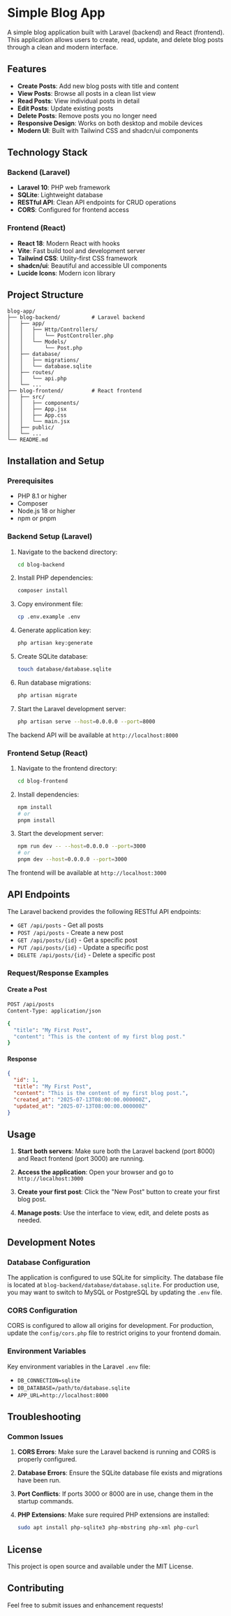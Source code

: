 # Simple Blog App

A simple blog application built with Laravel (backend) and React (frontend). This application allows users to create, read, update, and delete blog posts through a clean and modern interface.

## Features

- **Create Posts**: Add new blog posts with title and content
- **View Posts**: Browse all posts in a clean list view
- **Read Posts**: View individual posts in detail
- **Edit Posts**: Update existing posts
- **Delete Posts**: Remove posts you no longer need
- **Responsive Design**: Works on both desktop and mobile devices
- **Modern UI**: Built with Tailwind CSS and shadcn/ui components

## Technology Stack

### Backend (Laravel)
- **Laravel 10**: PHP web framework
- **SQLite**: Lightweight database
- **RESTful API**: Clean API endpoints for CRUD operations
- **CORS**: Configured for frontend access

### Frontend (React)
- **React 18**: Modern React with hooks
- **Vite**: Fast build tool and development server
- **Tailwind CSS**: Utility-first CSS framework
- **shadcn/ui**: Beautiful and accessible UI components
- **Lucide Icons**: Modern icon library

## Project Structure

```
blog-app/
├── blog-backend/          # Laravel backend
│   ├── app/
│   │   ├── Http/Controllers/
│   │   │   └── PostController.php
│   │   └── Models/
│   │       └── Post.php
│   ├── database/
│   │   ├── migrations/
│   │   └── database.sqlite
│   ├── routes/
│   │   └── api.php
│   └── ...
├── blog-frontend/         # React frontend
│   ├── src/
│   │   ├── components/
│   │   ├── App.jsx
│   │   ├── App.css
│   │   └── main.jsx
│   ├── public/
│   └── ...
└── README.md
```

## Installation and Setup

### Prerequisites
- PHP 8.1 or higher
- Composer
- Node.js 18 or higher
- npm or pnpm

### Backend Setup (Laravel)

1. Navigate to the backend directory:
   ```bash
   cd blog-backend
   ```

2. Install PHP dependencies:
   ```bash
   composer install
   ```

3. Copy environment file:
   ```bash
   cp .env.example .env
   ```

4. Generate application key:
   ```bash
   php artisan key:generate
   ```

5. Create SQLite database:
   ```bash
   touch database/database.sqlite
   ```

6. Run database migrations:
   ```bash
   php artisan migrate
   ```

7. Start the Laravel development server:
   ```bash
   php artisan serve --host=0.0.0.0 --port=8000
   ```

The backend API will be available at `http://localhost:8000`

### Frontend Setup (React)

1. Navigate to the frontend directory:
   ```bash
   cd blog-frontend
   ```

2. Install dependencies:
   ```bash
   npm install
   # or
   pnpm install
   ```

3. Start the development server:
   ```bash
   npm run dev -- --host=0.0.0.0 --port=3000
   # or
   pnpm dev --host=0.0.0.0 --port=3000
   ```

The frontend will be available at `http://localhost:3000`

## API Endpoints

The Laravel backend provides the following RESTful API endpoints:

- `GET /api/posts` - Get all posts
- `POST /api/posts` - Create a new post
- `GET /api/posts/{id}` - Get a specific post
- `PUT /api/posts/{id}` - Update a specific post
- `DELETE /api/posts/{id}` - Delete a specific post

### Request/Response Examples

#### Create a Post
```bash
POST /api/posts
Content-Type: application/json

{
  "title": "My First Post",
  "content": "This is the content of my first blog post."
}
```

#### Response
```json
{
  "id": 1,
  "title": "My First Post",
  "content": "This is the content of my first blog post.",
  "created_at": "2025-07-13T08:00:00.000000Z",
  "updated_at": "2025-07-13T08:00:00.000000Z"
}
```

## Usage

1. **Start both servers**: Make sure both the Laravel backend (port 8000) and React frontend (port 3000) are running.

2. **Access the application**: Open your browser and go to `http://localhost:3000`

3. **Create your first post**: Click the "New Post" button to create your first blog post.

4. **Manage posts**: Use the interface to view, edit, and delete posts as needed.

## Development Notes

### Database Configuration
The application is configured to use SQLite for simplicity. The database file is located at `blog-backend/database/database.sqlite`. For production use, you may want to switch to MySQL or PostgreSQL by updating the `.env` file.

### CORS Configuration
CORS is configured to allow all origins for development. For production, update the `config/cors.php` file to restrict origins to your frontend domain.

### Environment Variables
Key environment variables in the Laravel `.env` file:
- `DB_CONNECTION=sqlite`
- `DB_DATABASE=/path/to/database.sqlite`
- `APP_URL=http://localhost:8000`

## Troubleshooting

### Common Issues

1. **CORS Errors**: Make sure the Laravel backend is running and CORS is properly configured.

2. **Database Errors**: Ensure the SQLite database file exists and migrations have been run.

3. **Port Conflicts**: If ports 3000 or 8000 are in use, change them in the startup commands.

4. **PHP Extensions**: Make sure required PHP extensions are installed:
   ```bash
   sudo apt install php-sqlite3 php-mbstring php-xml php-curl
   ```

## License

This project is open source and available under the MIT License.

## Contributing

Feel free to submit issues and enhancement requests!

